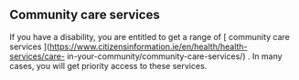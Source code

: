 ##  Community care services

If you have a disability, you are entitled to get a range of [ community care
services ](https://www.citizensinformation.ie/en/health/health-services/care-
in-your-community/community-care-services/) . In many cases, you will get
priority access to these services.
